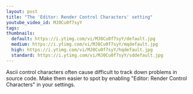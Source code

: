 ```yaml
---
layout: post
title: "The 'Editor: Render Control Characters' setting"
youtube_video_id: MJ0Cu0f7syY
tags:
thumbnails:
  default: https://i.ytimg.com/vi/MJ0Cu0f7syY/default.jpg
  medium: https://i.ytimg.com/vi/MJ0Cu0f7syY/mqdefault.jpg
  high: https://i.ytimg.com/vi/MJ0Cu0f7syY/hqdefault.jpg
  standard: https://i.ytimg.com/vi/MJ0Cu0f7syY/sddefault.jpg
---
```


Ascii control characters often cause difficult to track down problems in source code. Make them easier to spot by enabling  "Editor: Render Control Characters" in your settings.

